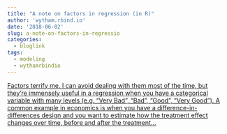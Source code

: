 ```yaml
---
title: "A note on factors in regression (in R)"
author: 'wytham.rbind.io'
date: '2018-06-02'
slug: a-note-on-factors-in-regressio
categories:
  - bloglink
tags:
  - modeling
  - wythamrbindio
---
```


[Factors terrify me. I can avoid dealing with them most of the time, but they’re immensely useful in a regression when you have a categorical variable with many levels (e.g. “Very Bad”, “Bad”, “Good”, “Very Good”). A common example in economics is when you have a difference-in-differences design and you want to estimate how the treatment effect changes over time, before and after the treatment...<click to read more>](https://wytham.rbind.io/post/a-note-on-factors-in-regression-in-r/)

